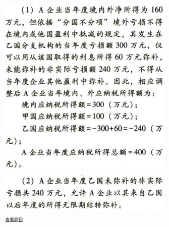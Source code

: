 ![](c6c8a89f26c6700611468621aa22e56e.png)

![](5cf4dd32fa4c6ead13bdb94b096b8ae2.png)

[查看题目](../国际税收税务管理实务.本章真题.md#17-题目)

